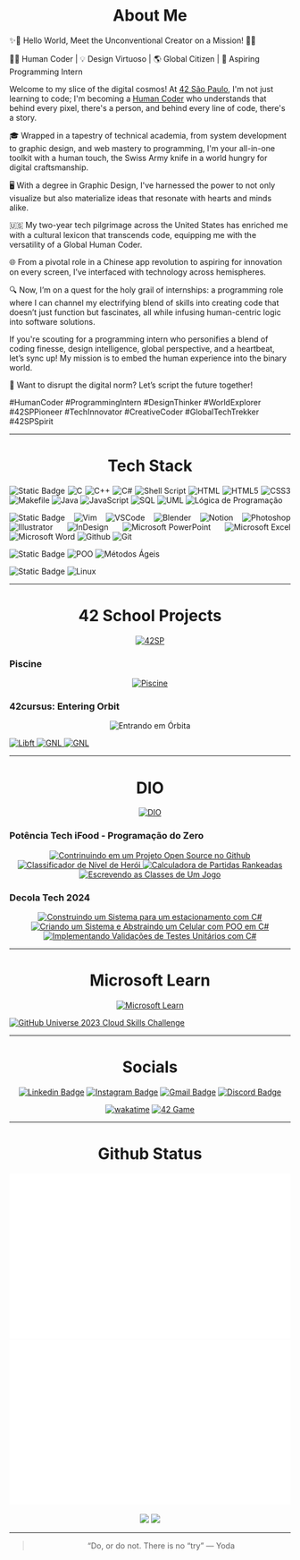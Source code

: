 <div align="center">

# About Me

</div>

✨🚀 Hello World, Meet the Unconventional Creator on a Mission! 🚀✨

👨‍💻 Human Coder | 💡 Design Virtuoso | 🌎 Global Citizen | 🚀 Aspiring Programming Intern

Welcome to my slice of the digital cosmos! At <a href="https://www.42network.org/campuses/42-sao-paulo/" rel="nofollow">42 São Paulo</a>, I'm not just learning to code; I'm becoming a <a href="https://www.humancoders.com.br" rel="nofollow">Human Coder</a> who understands that behind every pixel, there's a person, and behind every line of code, there's a story.

🎓 Wrapped in a tapestry of technical academia, from system development to graphic design, and web mastery to programming, I'm your all-in-one toolkit with a human touch, the Swiss Army knife in a world hungry for digital craftsmanship.

🖥️ With a degree in Graphic Design, I've harnessed the power to not only visualize but also materialize ideas that resonate with hearts and minds alike.

🇺🇸 My two-year tech pilgrimage across the United States has enriched me with a cultural lexicon that transcends code, equipping me with the versatility of a Global Human Coder.

🌐 From a pivotal role in a Chinese app revolution to aspiring for innovation on every screen, I’ve interfaced with technology across hemispheres.

🔍 Now, I’m on a quest for the holy grail of internships: a programming role where I can channel my electrifying blend of skills into creating code that doesn’t just function but fascinates, all while infusing human-centric logic into software solutions.

If you're scouting for a programming intern who personifies a blend of coding finesse, design intelligence, global perspective, and a heartbeat, let’s sync up! My mission is to embed the human experience into the binary world.

💌 Want to disrupt the digital norm? Let’s script the future together!

#HumanCoder #ProgrammingIntern #DesignThinker #WorldExplorer #42SPPioneer #TechInnovator #CreativeCoder #GlobalTechTrekker #42SPSpirit

<div align="center">
<hr>

# Tech Stack
</div>
<div align= "justify">

![Static Badge](https://img.shields.io/badge/LANGS:-white?logoColor=black&style=for-the-badge) ![C](https://img.shields.io/badge/C-%2300599C.svg?&logo=c&logoColor=white&style=for-the-badge) ![C++](https://img.shields.io/badge/C%2B%2B-%2300599C.svg?&logo=c%2B%2B&logoColor=white&style=for-the-badge) ![C#](https://img.shields.io/badge/C%23-%2300599C.svg?&logo=c-sharp&logoColor=white&style=for-the-badge) ![Shell Script](https://img.shields.io/badge/Shell_Script-%23121011.svg?&logo=gnu-bash&logoColor=white&style=for-the-badge) ![HTML](https://img.shields.io/badge/-HTML-%23F24E1E?&logo=HTML5&logoColor=white&style=for-the-badge) ![HTML5](https://img.shields.io/badge/HTML5-%23E34F26.svg?&logo=html5&logoColor=white&style=for-the-badge) ![CSS3](https://img.shields.io/badge/CSS3-%231572B6.svg?&logo=css3&logoColor=white&style=for-the-badge) ![Makefile](https://img.shields.io/badge/Makefile-%2300599C.svg?&style=for-the-badge) ![Java](https://img.shields.io/badge/Java-%23ED8B00.svg?&logo=java&logoColor=white&style=for-the-badge) ![JavaScript](https://img.shields.io/badge/JavaScript-%23F7DF1E.svg?&logo=javascript&logoColor=black&style=for-the-badge) ![SQL](https://img.shields.io/badge/SQL-%2300f.svg?&logo=sqlite&logoColor=white&style=for-the-badge) ![UML](https://img.shields.io/badge/UML-5C2D91?&style=for-the-badge) ![Lógica de Programação](https://img.shields.io/badge/Lógica_de_Programação-%2300599C.svg?&logo=icloud&logoColor=white&style=for-the-badge)


![Static Badge](https://img.shields.io/badge/TOOLS:-white?logoColor=black&style=for-the-badge) ![Vim](https://img.shields.io/badge/-Vim-green?&logo=VIM&logoColor=black&style=for-the-badge) ![VSCode](https://img.shields.io/badge/-Visual%20Studio%20Code-23A9F2?&logo=Visual%20Studio%20Code&logoColor=white&style=for-the-badge) ![Blender](https://img.shields.io/badge/Blender-%23F5792A.svg?&style=for-the-badge&logo=blender&logoColor=white) ![Notion](https://img.shields.io/badge/Notion-%23000000.svg?&logo=notion&logoColor=white&style=for-the-badge) ![Photoshop](https://img.shields.io/badge/Photoshop-%2320232a.svg?&logo=adobephotoshop&logoColor=dark-blue&style=for-the-badge) ![Illustrator](https://img.shields.io/badge/Illustrator-%23FF9A00.svg?&logo=adobeillustrator&logoColor=white&style=for-the-badge) ![InDesign](https://img.shields.io/badge/InDesign-%23EE3D8F.svg?&logo=adobeindesign&logoColor=white&style=for-the-badge) ![Microsoft PowerPoint](https://img.shields.io/badge/Microsoft_PowerPoint-B7472A?style=for-the-badge&logo=microsoftpowerpoint&logoColor=white) ![Microsoft Excel](https://img.shields.io/badge/Microsoft_Excel-217346?style=for-the-badge&logo=microsoftexcel&logoColor=white) ![Microsoft Word](https://img.shields.io/badge/Microsoft_Word-2B579A?style=for-the-badge&logo=microsoftword&logoColor=white) ![Github](https://img.shields.io/badge/-Github-%2320232a.svg?&logo=Github&logoColor=white&style=for-the-badge) ![Git](https://img.shields.io/badge/-Git-%23F24E1E?&logo=Git&logoColor=white&style=for-the-badge)


![Static Badge](https://img.shields.io/badge/PARADIGMS:-white?logoColor=black&style=for-the-badge) ![POO](https://img.shields.io/badge/⚙️%20POO-%2319755D.svg?&logo=data:image/png;base64,iVBORw0KGgoAAAANSUhEUgAAACAAAAAgCAIAAAD8GO2jAAAAjElEQVR42mJ8fPjPwPAAwAB/AMN+wGdFQFZgImUarMiAOhAfv8aApcELQKmggwAULoJk0nLgAK3lEZqLAAwBLv4g7JYwFAAAAAElFTkSuQmCC&logoColor=white&style=for-the-badge) ![Métodos Ágeis](https://img.shields.io/badge/🏃‍♂️%20M%C3%A9todos%20%C3%81geis-%2300C7B7.svg?&logo=data:image/png;base64,iVBORw0KGgoAAAANSUhEUgAAACAAAAAgCAIAAAD8GO2jAAAAiklEQVR42mJ8fPjPwPAAwAB/AMN+wGdFQFZgImUarMiAOhAfv8aApcELQKmggwAULoJk0nLgAK3lEZqLAAwBLv4g7JYwFAAAAAElFTkSuQmCC&logoColor=white&style=for-the-badge)


![Static Badge](https://img.shields.io/badge/DISTROS:-white?logoColor=black&style=for-the-badge) ![Linux](https://img.shields.io/badge/Linux-FCC624?&logo=linux&logoColor=black&style=for-the-badge)

</div>

<div align="center">
<hr>

# 42 School Projects

[![42SP](https://img.shields.io/badge/Intra-apaula_l-cc99ff?&logo=42&logoColor=white)](https://profile.intra.42.fr/users/apaula-l)
</div>
<div style="text-align: justify;">
  
### Piscine
</div>
<div align="center">

[![Piscine](https://github.com/estrelandoana/estrelandoana/assets/142838476/ebbd87a0-fb99-44b1-bdf8-9dcf56f00c20)](https://github.com/estrelandoana/Piscina42)
</div>
<div style="text-align: justify;">
  
### 42cursus: Entering Orbit
</div>
<div align="center">

![Entrando em Órbita](https://game.42sp.org.br/static/assets/achievements/phase_onen.png)
</div>
<div align="justify">

<a href="https://github.com/estrelandoana/Libft" title="125/100">
  <img src="https://game.42sp.org.br/static/assets/achievements/libftm.png" alt="Libft" width="85" height="85">
</a>
<a href="https://github.com/estrelandoana/GNL" title="125/100">
  <img src="https://game.42sp.org.br/static/assets/achievements/get_next_linem.png" alt="GNL" width="85" height="85">
</a>
<a href="https://github.com/estrelandoana/Prinft" title="107/100">
  <img src="https://game.42sp.org.br/static/assets/achievements/ft_printfm.png" alt="GNL" width="85" height="85">
</a>

<hr>
</div>
<div align="center">

# DIO

[![DIO](https://img.shields.io/badge/DIO-lana__ohama-4E5D94?style=flat&logo=dio&logoColor=white)](https://www.dio.me/users/lana_ohama)
</div>
<div style="text-align: justify;">

### Potência Tech iFood - Programação do Zero
</div>
<div align="center">
<a href="https://github.com/estrelandoana/dio-lab-open-source" title="Contrinuindo em um Projeto Open Source no Github">
  <img src="https://hermes.dio.me/lab_projects/badges/e8311210-f4c6-4c84-9d82-315ed13ff027.png" alt="Contrinuindo em um Projeto Open Source no Github" width="85" height="85">
</a>
<a href="https://github.com/estrelandoana/Classificador-de-Nivel-de-Heroi" title="lassificador de Nível de Herói">
  <img src="https://hermes.dio.me/lab_projects/badges/1dfdfae1-29f7-4b30-9f88-6aaee163aae9.png" alt="Classificador de Nível de Herói" width="85" height="85">
</a>
<a href="https://github.com/estrelandoana/Calculadora-de-Partidas-Rankeadas" tittle="Calculadora de Partidas Rankeadas">
  <img src="https://hermes.dio.me/lab_projects/badges/e0e576ce-268c-4d92-96cc-7092d6962c0b.png" alt="Calculadora de Partidas Rankeadas" width="85" height="85">
</a>
<a href="https://github.com/estrelandoana/Escrevendo-as-Classes-de-Um-Jogo" tittle="Escrevendo as Classes de Um Jogo">
  <img src="https://hermes.dio.me/lab_projects/badges/0ac3357b-0b1d-4b81-b945-b9c31ea976ef.png" alt="Escrevendo as Classes de Um Jogo" width="85" height="85">
</a>
</div>
<div style="text-align: justify;">

### Decola Tech 2024
</div>
<div align="center">
<a href="https://github.com/estrelandoana/trilha-net-fundamentos-desafio" title="Construindo um Sistema para um estacionamento com C#">
  <img src="https://hermes.dio.me/lab_projects/badges/daa34548-f7bf-4d9a-82df-e33c46b24ddb.png" alt="Construindo um Sistema para um estacionamento com C#" width="85" height="85">
</a>
<a href="https://github.com/estrelandoana/trilha-net-poo-desafio" title="Criando um Sistema e Abstraindo um Celular com POO em C#">
  <img src="https://hermes.dio.me/lab_projects/badges/40375fce-c6d6-48bc-ba60-1bea0781440e.png" alt="Criando um Sistema e Abstraindo um Celular com POO em C#" width="85" height="85">
</a>
<a href="https://github.com/estrelandoana/trilha-net-testes-unitarios-desafio" tittle="Implementando Validações de Testes Unitários com C#">
  <img src="https://hermes.dio.me/lab_projects/badges/6e7b18f0-661d-4e29-bee6-0235848a3ef5.png" alt="Implementando Validações de Testes Unitários com C#" width="85" height="85">
</a>
</div>
<div style="text-align: justify;">
<hr>
</div>

<div align="center">

# Microsoft Learn

[![Microsoft Learn](https://img.shields.io/badge/Microsoft_Learn-0078D4?style=flat&logo=microsoft&logoColor=white)](https://learn.microsoft.com/pt-br/users/anaohama)
</div>
<div style="text-align: justify;">

[![GitHub Universe 2023 Cloud Skills Challenge](https://learn.microsoft.com/en-us/training/achievements/github-universe-2023-cloud-skills-challenge.svg)](https://github.com/estrelandoana/)
</div>

<div align="center">
<hr>

# Socials

[![Linkedin Badge](https://img.shields.io/badge/-Linkedin-0a66c2?&logo=Linkedin&logoColor=white)](https://www.linkedin.com/in/ana-ohama/)
[![Instagram Badge](https://img.shields.io/badge/-Instagram-E4405F?&logo=instagram&logoColor=white)](https://www.instagram.com/estrelandoana/)
[![Gmail Badge](https://img.shields.io/badge/-Gmail-EA4335?&logo=GMail&logoColor=white)](mailto:apaula-l@student.42sp.org.br)
[![Discord Badge](https://img.shields.io/badge/-Discord-7289DA?&logo=Discord&logoColor=white)](https://discordapp.com/users/831148742602129418)

[![wakatime](https://wakatime.com/badge/user/018c10e4-a64a-459f-ba8c-d9cdcdb29448.svg)](https://wakatime.com/@018c10e4-a64a-459f-ba8c-d9cdcdb29448)
[![42 Game](https://img.shields.io/badge/Game-profile-cc99ff?&logo=42&logoColor=white)](https://game.42sp.org.br/cadet/apaula-l)

<hr>

# Github Status

[![Github Status](https://raw.githubusercontent.com/estrelandoana/github-transparent-status/master/generated/overview.svg)](#)
[![Github Languages Status](https://raw.githubusercontent.com/estrelandoana/github-transparent-status/master/generated/languages.svg)](#)

![](https://img.shields.io/badge/You've_been_spotted!-white?logoColor=black&style=for-the-badge)
![](https://komarev.com/ghpvc/?username=estrelandoana&color=ff69b4&style=for-the-badge&abbreviated=true)



<hr>

> “Do, or do not. There is no “try” — Yoda
